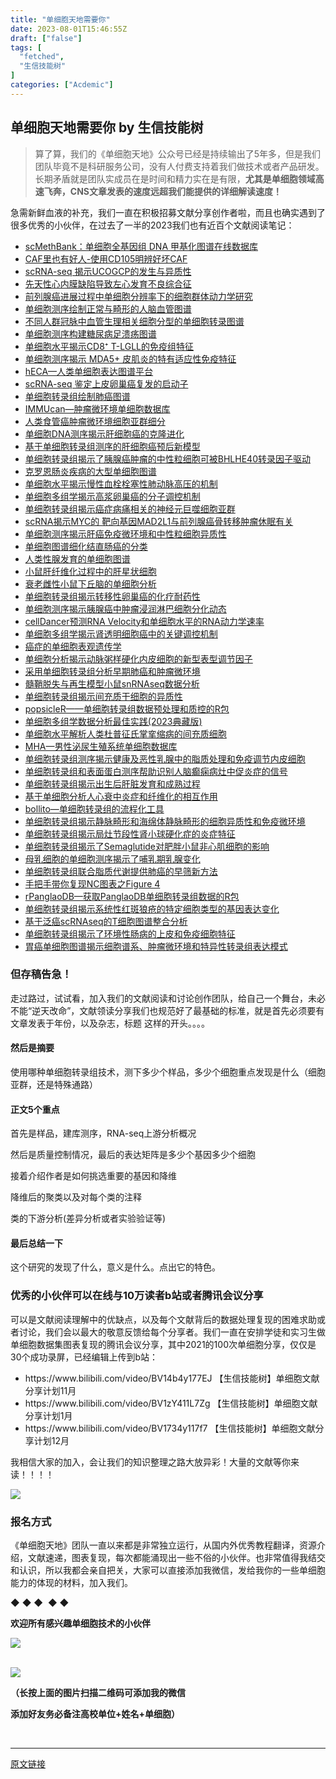 ```yaml
---
title: "单细胞天地需要你"
date: 2023-08-01T15:46:55Z
draft: ["false"]
tags: [
  "fetched",
  "生信技能树"
]
categories: ["Acdemic"]
---
```

单细胞天地需要你 by 生信技能树
------
<div><section data-tool="mdnice编辑器" data-website="https://www.mdnice.com"><blockquote data-tool="mdnice编辑器"><p>算了算，我们的《单细胞天地》公众号已经是持续输出了5年多，但是我们团队毕竟不是科研服务公司，没有人付费支持着我们做技术或者产品研发。长期矛盾就是团队实成员在是时间和精力实在是有限，<strong>尤其是单细胞领域高速飞奔，CNS文章发表的速度远超我们能提供的详细解读速度！</strong></p></blockquote><p data-tool="mdnice编辑器">急需新鲜血液的补充，我们一直在积极招募文献分享创作者啦，而且也确实遇到了很多优秀的小伙伴，在过去了一半的2023我们也有近百个文献阅读笔记：</p><ul data-tool="mdnice编辑器"><li><section><a href="http://mp.weixin.qq.com/s?__biz=MzI1Njk4ODE0MQ==&amp;mid=2247509778&amp;idx=1&amp;sn=79e825133cc626ac1f45d1a813af24fa&amp;chksm=ea1ca190dd6b28864e71e77d43f7e00ab416b895847ac9117a1b90e17ea8e36f32bc3488a8aa&amp;scene=21#wechat_redirect" data-linktype="2">scMethBank：单细胞全基因组 DNA 甲基化图谱在线数据库</a></section></li><li><section><a href="http://mp.weixin.qq.com/s?__biz=MzI1Njk4ODE0MQ==&amp;mid=2247509790&amp;idx=1&amp;sn=435fc77d9e9bdf87d31208680b11955e&amp;chksm=ea1ca19cdd6b288af147f876cc0dd289105b294af4842025851990338aa2809e63f8a4e97f2a&amp;scene=21#wechat_redirect" data-linktype="2">CAF里也有好人-使用CD105明辨好坏CAF</a></section></li><li><section><a href="http://mp.weixin.qq.com/s?__biz=MzI1Njk4ODE0MQ==&amp;mid=2247509845&amp;idx=1&amp;sn=a3ba4c1bce24f295709a843647f42a71&amp;chksm=ea1ca1d7dd6b28c1c6524e3868ef99a0af4961ae88b8bce8b8d55b486e522c8c287d550bb8fc&amp;scene=21#wechat_redirect" data-linktype="2">scRNA-seq 揭示UCOGCP的发生与异质性</a></section></li><li><section><a href="http://mp.weixin.qq.com/s?__biz=MzI1Njk4ODE0MQ==&amp;mid=2247509867&amp;idx=1&amp;sn=c51fa2cc188d3ff4b7c2f29b95b4fb7a&amp;chksm=ea1ca1e9dd6b28ff0854f1e85a3db07e34e1d9c2c30cc77b57e7a5636de66ef659c89d1961c3&amp;scene=21#wechat_redirect" data-linktype="2">先天性心内膜缺陷导致左心发育不良综合征</a></section></li><li><section><a href="http://mp.weixin.qq.com/s?__biz=MzI1Njk4ODE0MQ==&amp;mid=2247509896&amp;idx=1&amp;sn=4bf605c946a3b9b00d974ef22af3f2ef&amp;chksm=ea1ca10add6b281c999feb409432a055dd8f357808ab10fb6915ba8620bddfebcff31274eb4d&amp;scene=21#wechat_redirect" data-linktype="2">前列腺癌进展过程中单细胞分辨率下的细胞群体动力学研究</a></section></li><li><section><a href="http://mp.weixin.qq.com/s?__biz=MzI1Njk4ODE0MQ==&amp;mid=2247509915&amp;idx=1&amp;sn=69d2cf3d37771fbb3ee1acb84a5b745b&amp;chksm=ea1ca119dd6b280f1513c2b93633ec68992a790c0de872294ab69660ed90ddbc92066ddbcb51&amp;scene=21#wechat_redirect" data-linktype="2">单细胞测序绘制正常与畸形的人脑血管图谱</a></section></li><li><section><a href="http://mp.weixin.qq.com/s?__biz=MzI1Njk4ODE0MQ==&amp;mid=2247509976&amp;idx=1&amp;sn=0ae4187c568a97af6421c93abe3f6f00&amp;chksm=ea1ca15add6b284c7d368f348d15bc641b1eef7e93fb97baadf9ef5eafcadfef03ec1916b539&amp;scene=21#wechat_redirect" data-linktype="2">不同人群冠脉中血管生理相关细胞分型的单细胞转录图谱</a></section></li><li><section><a href="http://mp.weixin.qq.com/s?__biz=MzI1Njk4ODE0MQ==&amp;mid=2247509995&amp;idx=1&amp;sn=caec6cab665a3b22b9c406da752b9824&amp;chksm=ea1ca169dd6b287fdd0f734aedd5bc5c7fee0bb630c085d62e4e78e31816a04d1186422f456b&amp;scene=21#wechat_redirect" data-linktype="2">单细胞测序构建糖尿病足溃疡图谱</a></section></li><li><section><a href="http://mp.weixin.qq.com/s?__biz=MzI1Njk4ODE0MQ==&amp;mid=2247510038&amp;idx=1&amp;sn=e2219c371aaa606818198d1e2f2ffdb6&amp;chksm=ea1cae94dd6b27825a3d06f42371750bf201723b8bef69fc6422824b146afafbe7096f132fc3&amp;scene=21#wechat_redirect" data-linktype="2">单细胞水平揭示CD8⁺ T-LGLL的免疫组特征</a></section></li><li><section><a href="http://mp.weixin.qq.com/s?__biz=MzI1Njk4ODE0MQ==&amp;mid=2247510096&amp;idx=1&amp;sn=8bbcc0affa4d8d87dd89d766fff3f84d&amp;chksm=ea1caed2dd6b27c4d607083572b21c6d7bd7296e18ac5eba317322ff942e8c47d3c781fe7887&amp;scene=21#wechat_redirect" data-linktype="2">单细胞测序揭示 MDA5+ 皮肌炎的特有适应性免疫特征</a></section></li><li><section><a href="http://mp.weixin.qq.com/s?__biz=MzI1Njk4ODE0MQ==&amp;mid=2247510174&amp;idx=1&amp;sn=6eba341fb3a2033d77f5bff01708a33f&amp;chksm=ea1cae1cdd6b270ac77918a9b0cb5b3054deab9ba8d270d4cadcf9855edbed6fc735ead85f48&amp;scene=21#wechat_redirect" data-linktype="2">hECA—人类单细胞表达图谱平台</a></section></li><li><section><a href="http://mp.weixin.qq.com/s?__biz=MzI1Njk4ODE0MQ==&amp;mid=2247510200&amp;idx=1&amp;sn=2b7741343739852cbc50ee6778e2f085&amp;chksm=ea1cae3add6b272c4b186379e384524b1bcd9f8543299781d94d5c31754dd5582c6c09910d95&amp;scene=21#wechat_redirect" data-linktype="2">scRNA-seq 鉴定上皮卵巢癌复发的启动子</a></section></li><li><section><a href="http://mp.weixin.qq.com/s?__biz=MzI1Njk4ODE0MQ==&amp;mid=2247510336&amp;idx=1&amp;sn=14604d5122aacd8569c5329b35548989&amp;chksm=ea1cafc2dd6b26d4a380f13ebfa3e838e266753bd0007a2954689fd553c8cfbc60d05f111154&amp;scene=21#wechat_redirect" data-linktype="2">单细胞转录组绘制肺癌图谱</a></section></li><li><section><a href="http://mp.weixin.qq.com/s?__biz=MzI1Njk4ODE0MQ==&amp;mid=2247510395&amp;idx=1&amp;sn=17309e670f9c01570d7ff3755bdd2f1c&amp;chksm=ea1caff9dd6b26ef21938777cf3026528877a5e0ee16f071a158c09f53e669715e51ed382e22&amp;scene=21#wechat_redirect" data-linktype="2">IMMUcan—肿瘤微环境单细胞数据库</a></section></li><li><section><a href="http://mp.weixin.qq.com/s?__biz=MzI1Njk4ODE0MQ==&amp;mid=2247510445&amp;idx=1&amp;sn=47691660008ae2b71b1bbd4f9fec0b46&amp;chksm=ea1caf2fdd6b263906eb350214dcedea05749bc3e488fb0c037d3c155ef5df68c3393e7d7d4b&amp;scene=21#wechat_redirect" data-linktype="2">人类食管癌肿瘤微环境细胞亚群细分</a></section></li><li><section><a href="http://mp.weixin.qq.com/s?__biz=MzI1Njk4ODE0MQ==&amp;mid=2247510476&amp;idx=1&amp;sn=5d86be760487f007521dbd76a1aad78d&amp;chksm=ea1caf4edd6b2658a5b4eac268b4f4deb5b9e9aec78c1bf277c3b86f86f2ac4974dd0e18adbe&amp;scene=21#wechat_redirect" data-linktype="2">单细胞DNA测序揭示肝细胞癌的克隆进化</a></section></li><li><section><a href="http://mp.weixin.qq.com/s?__biz=MzI1Njk4ODE0MQ==&amp;mid=2247510514&amp;idx=1&amp;sn=f416dd25be6f97f243d71289cc786eed&amp;chksm=ea1caf70dd6b26668006d3ea8547250fb64efc3924c302e8b43dd9a16e6f69ae70428464c7e8&amp;scene=21#wechat_redirect" data-linktype="2">基于单细胞转录组测序的肝细胞癌预后新模型</a></section></li><li><section><a href="http://mp.weixin.qq.com/s?__biz=MzI1Njk4ODE0MQ==&amp;mid=2247510549&amp;idx=1&amp;sn=dbf8de380f4abe2f1324a01c8ebd5fa3&amp;chksm=ea1cac97dd6b258165790b068d2f0c29719869864165d654eecf8ce1d4f9812ff842c7b90071&amp;scene=21#wechat_redirect" data-linktype="2">单细胞转录组揭示了胰腺癌肿瘤的中性粒细胞可被BHLHE40转录因子驱动</a></section></li><li><section><a href="http://mp.weixin.qq.com/s?__biz=MzI1Njk4ODE0MQ==&amp;mid=2247510671&amp;idx=1&amp;sn=62b745779812d199e16b3c929b3b169a&amp;chksm=ea1cac0ddd6b251b9d98bab8511fde0d991a074d1c697b71532167caba3a2f8c0139ea8f2dd7&amp;scene=21#wechat_redirect" data-linktype="2">克罗恩肠炎疾病的大型单细胞图谱</a></section></li><li><section><a href="http://mp.weixin.qq.com/s?__biz=MzI1Njk4ODE0MQ==&amp;mid=2247510737&amp;idx=1&amp;sn=22a19e380cdfc8d27cc57144dee5e757&amp;chksm=ea1cac53dd6b2545a4bd39d5a9cd6b8028448b3dc97a49ee9cb95ff10785876b9f15fa922d99&amp;scene=21#wechat_redirect" data-linktype="2">单细胞水平揭示慢性血栓栓塞性肺动脉高压的机制</a></section></li><li><section><a href="http://mp.weixin.qq.com/s?__biz=MzI1Njk4ODE0MQ==&amp;mid=2247510808&amp;idx=1&amp;sn=09065e79363272efa285dd8e6005a82a&amp;chksm=ea1cad9add6b248c198ba5a6747e92443c35b80d6afa2d32e72b6255f3aabcbbb02095ce7df5&amp;scene=21#wechat_redirect" data-linktype="2">单细胞多组学揭示高浆卵巢癌的分子调控机制</a></section></li><li><section><a href="http://mp.weixin.qq.com/s?__biz=MzI1Njk4ODE0MQ==&amp;mid=2247510918&amp;idx=1&amp;sn=fb2217c61531dba79c736e046348f52c&amp;chksm=ea1cad04dd6b2412581c542f5136a118fa0826ec2b9d34d3e50690ee6907d9e5aedde9e60278&amp;scene=21#wechat_redirect" data-linktype="2">单细胞转录组揭示癌症病痛相关的神经元巨噬细胞亚群</a></section></li><li><section><a href="http://mp.weixin.qq.com/s?__biz=MzI1Njk4ODE0MQ==&amp;mid=2247510985&amp;idx=1&amp;sn=5c299c8adc6f11bf16bd796d63bcc8d9&amp;chksm=ea1cad4bdd6b245d50bf2bb5a4d863f9c2428f8ca92db13595e68f0ca3856d329d81a95a47b2&amp;scene=21#wechat_redirect" data-linktype="2">scRNA揭示MYC的 靶向基因MAD2L1与前列腺癌骨转移肿瘤休眠有关</a></section></li><li><section><a href="http://mp.weixin.qq.com/s?__biz=MzI1Njk4ODE0MQ==&amp;mid=2247511107&amp;idx=1&amp;sn=421c151338b1e14a98269782274b008b&amp;chksm=ea1caac1dd6b23d76d2339a70f16ae9fe112e200df51b75b959c77630567c3b84cc99ef0f108&amp;scene=21#wechat_redirect" data-linktype="2">单细胞测序揭示肝癌免疫微环境和中性粒细胞异质性</a></section></li><li><section><a href="http://mp.weixin.qq.com/s?__biz=MzI1Njk4ODE0MQ==&amp;mid=2247511245&amp;idx=1&amp;sn=7ad9b315ce24ca081e69cb2e280794bc&amp;chksm=ea1caa4fdd6b2359e84f82b00cd93628bd152b982f5c5c38d65bfc275a17433cac6c5db078fc&amp;scene=21#wechat_redirect" data-linktype="2">单细胞图谱细化结直肠癌的分类</a></section></li><li><section><a href="http://mp.weixin.qq.com/s?__biz=MzI1Njk4ODE0MQ==&amp;mid=2247511328&amp;idx=1&amp;sn=cdb417ab1b9c8720374e2e8713d35364&amp;chksm=ea1caba2dd6b22b418dcb90060e316ee33106c7b09a3062e06f05239cef31c7d7d7ea297b0fb&amp;scene=21#wechat_redirect" data-linktype="2">人类性腺发育的单细胞图谱</a></section></li><li><section><a href="http://mp.weixin.qq.com/s?__biz=MzI1Njk4ODE0MQ==&amp;mid=2247511348&amp;idx=1&amp;sn=d80664760da995c483ab391dfaaee76c&amp;chksm=ea1cabb6dd6b22a01a4559e4451713a2e835bacb2110158b82f4d9bb9a16f720f75bc2ebf92f&amp;scene=21#wechat_redirect" data-linktype="2">小鼠肝纤维化过程中的肝星状细胞</a></section></li><li><section><a href="http://mp.weixin.qq.com/s?__biz=MzI1Njk4ODE0MQ==&amp;mid=2247511409&amp;idx=1&amp;sn=4445ec0abb5e97b4c6a75ce64c72cb47&amp;chksm=ea1cabf3dd6b22e5490538e3afec85cf9378b0b6501ac510abe1accdfb8af79e146e96493aae&amp;scene=21#wechat_redirect" data-linktype="2">衰老雌性小鼠下丘脑的单细胞分析</a></section></li><li><section><a href="http://mp.weixin.qq.com/s?__biz=MzI1Njk4ODE0MQ==&amp;mid=2247511442&amp;idx=1&amp;sn=662a857bde7241ba3899522800f5ca39&amp;chksm=ea1cab10dd6b220691b632532cd207572ecfe6750fa5a4a3beec31e4605450c93dce8be01188&amp;scene=21#wechat_redirect" data-linktype="2">单细胞转录组揭示转移性卵巢癌的化疗耐药性</a></section></li><li><section><a href="http://mp.weixin.qq.com/s?__biz=MzI1Njk4ODE0MQ==&amp;mid=2247511565&amp;idx=1&amp;sn=96cb90caa06352e3a1227d822a0c0bf0&amp;chksm=ea1ca88fdd6b2199c0f8e6b79a6e05257c54a84abe3c743b5ef1ba16797e9e5b3f8aae2931b7&amp;scene=21#wechat_redirect" data-linktype="2">单细胞测序揭示胰腺癌中肿瘤浸润淋巴细胞分化动态</a></section></li><li><section><a href="http://mp.weixin.qq.com/s?__biz=MzI1Njk4ODE0MQ==&amp;mid=2247511977&amp;idx=1&amp;sn=60ef57e21cf038caa0ec9c93b8d21f2b&amp;chksm=ea1ca92bdd6b203db9f59ebdbc55ed1b08eb259dc45f2bfbf8c9ba30727614e734337e8a4c7d&amp;scene=21#wechat_redirect" data-linktype="2">cellDancer预测RNA Velocity和单细胞水平的RNA动力学速率</a></section></li><li><section><a href="http://mp.weixin.qq.com/s?__biz=MzI1Njk4ODE0MQ==&amp;mid=2247511996&amp;idx=1&amp;sn=9ca054317c13104a8535d70be6959fcd&amp;chksm=ea1ca93edd6b202833228fc5e5b41ce93150807b0fb6cc53cfd77a61fb552b77a75262ecca95&amp;scene=21#wechat_redirect" data-linktype="2">单细胞多组学揭示肾透明细胞癌中的关键调控机制</a></section></li><li><section><a href="http://mp.weixin.qq.com/s?__biz=MzI1Njk4ODE0MQ==&amp;mid=2247512024&amp;idx=1&amp;sn=eef4b01b3249dda4ea72aedc5952115d&amp;chksm=ea1ca95add6b204c67575031b9c6175646805185dcde1243d094ef38cc13b3adffde6c22a68d&amp;scene=21#wechat_redirect" data-linktype="2">癌症的单细胞表观遗传学</a></section></li><li><section><a href="http://mp.weixin.qq.com/s?__biz=MzI1Njk4ODE0MQ==&amp;mid=2247512052&amp;idx=1&amp;sn=ecfa89260588352b4c9a46a96dbc5e1c&amp;chksm=ea1ca976dd6b206035458be2eb783360a087c011da63e85c653effc9adde83b776b19c195cc7&amp;scene=21#wechat_redirect" data-linktype="2">单细胞分析揭示动脉粥样硬化内皮细胞的新型表型调节因子</a></section></li><li><section><a href="http://mp.weixin.qq.com/s?__biz=MzI1Njk4ODE0MQ==&amp;mid=2247512432&amp;idx=1&amp;sn=e0078bbcb58447b9ba6fe59cbcd1e720&amp;chksm=ea1cb7f2dd6b3ee4c0e639ef6531705a00b6e3026fde02e7eea53abed4ea1a4a475a9ee2fbde&amp;scene=21#wechat_redirect" data-linktype="2">采用单细胞转录组分析早期肺癌和肿瘤微环境</a></section></li><li><section><a href="http://mp.weixin.qq.com/s?__biz=MzI1Njk4ODE0MQ==&amp;mid=2247512474&amp;idx=1&amp;sn=2aec12cced09672ea30338eea41b2daa&amp;chksm=ea1cb718dd6b3e0e67a6ee765e53b9e6cc7259c7b3cc461963d68d3c2a4729e80eb38fc1e346&amp;scene=21#wechat_redirect" data-linktype="2">髓鞘脱失与再生模型小鼠snRNAseq数据分析</a></section></li><li><section><a href="http://mp.weixin.qq.com/s?__biz=MzI1Njk4ODE0MQ==&amp;mid=2247512521&amp;idx=1&amp;sn=90e8356db89010aaee85d410ff087198&amp;chksm=ea1cb74bdd6b3e5d2196491372d8d1c26fa92da2908c2b0f97f0ca98323e18174a402ec9465c&amp;scene=21#wechat_redirect" data-linktype="2">单细胞转录组揭示间充质干细胞的异质性</a></section></li><li><section><a href="http://mp.weixin.qq.com/s?__biz=MzI1Njk4ODE0MQ==&amp;mid=2247511278&amp;idx=1&amp;sn=c11e579d951e00120e80e64b43d78354&amp;chksm=ea1caa6cdd6b237a43e3401e4558b3709dc8958a172d2984840625519c797310e9284ff393a8&amp;scene=21#wechat_redirect" data-linktype="2">popsicleR——单细胞转录组数据预处理和质控的R包</a></section></li><li><section><a href="http://mp.weixin.qq.com/s?__biz=MzI1Njk4ODE0MQ==&amp;mid=2247511549&amp;idx=1&amp;sn=dbf8386bdb233a22edbfa98d4c6b2ae6&amp;chksm=ea1cab7fdd6b2269b028bf8cb499d690036b027f237f888facbd1ba481aaba5dec5bf1b3a003&amp;scene=21#wechat_redirect" data-linktype="2">单细胞多组学数据分析最佳实践(2023典藏版)</a></section></li><li><section><a href="http://mp.weixin.qq.com/s?__biz=MzI1Njk4ODE0MQ==&amp;mid=2247512336&amp;idx=1&amp;sn=4cf4ad465c310262766fb92326661889&amp;chksm=ea1cb792dd6b3e8469ad74a948fff4425128fb296e2bc5fbe5267504832539a834b9dd86d94e&amp;scene=21#wechat_redirect" data-linktype="2">单细胞水平解析人类杜普征氏掌挛缩病的间充质细胞</a></section></li><li><section><a href="http://mp.weixin.qq.com/s?__biz=MzI1Njk4ODE0MQ==&amp;mid=2247512368&amp;idx=1&amp;sn=18da3bb6fd37831b128b602d2ac704d4&amp;chksm=ea1cb7b2dd6b3ea4ef02f74d8d04486db742e889a0f897ef9a2fee4561c0549af196afeb475a&amp;scene=21#wechat_redirect" data-linktype="2">MHA—男性泌尿生殖系统单细胞数据库</a></section></li><li><section><a href="http://mp.weixin.qq.com/s?__biz=MzI1Njk4ODE0MQ==&amp;mid=2247512701&amp;idx=1&amp;sn=9c8f3f8cd9ede037a598c00b9745569e&amp;chksm=ea1cb4ffdd6b3de9ff57216c50ff3028f5332e58826250329f71c5ffaecaa47fa19573d31357&amp;scene=21#wechat_redirect" data-linktype="2">单细胞转录组测序揭示健康及恶性乳腺中的脂质处理和免疫调节内皮细胞</a></section></li><li><section><a href="http://mp.weixin.qq.com/s?__biz=MzI1Njk4ODE0MQ==&amp;mid=2247512851&amp;idx=1&amp;sn=1fe369bd088fc94eb78f35c4b9e47500&amp;chksm=ea1cb591dd6b3c87e3b90e8500c88d760a9481079b6485786b2a4c187633d673f671ebad2b43&amp;scene=21#wechat_redirect" data-linktype="2">单细胞转录组和表面蛋白测序帮助识别人脑癫痫病灶中促炎症的信号</a></section></li><li><section><a href="http://mp.weixin.qq.com/s?__biz=MzI1Njk4ODE0MQ==&amp;mid=2247512949&amp;idx=1&amp;sn=f1bb9c19b5e6a6c0190c9f3bca0fb870&amp;chksm=ea1cb5f7dd6b3ce15fae835ece377794c950fd17e800cb36153cadf4507eab2748199936af2d&amp;scene=21#wechat_redirect" data-linktype="2">单细胞转录组揭示出生后肝脏发育和成熟过程</a></section></li><li><section><a href="http://mp.weixin.qq.com/s?__biz=MzI1Njk4ODE0MQ==&amp;mid=2247512950&amp;idx=1&amp;sn=ec43fd6ec50afe23bcae9ffe2fd678dc&amp;chksm=ea1cb5f4dd6b3ce23eaca5ecd79af8866feecd2040ea48426f97f38e37d37f2c542f3451760c&amp;scene=21#wechat_redirect" data-linktype="2">基于单细胞分析人心衰中炎症和纤维化的相互作用</a></section></li><li><section><a href="http://mp.weixin.qq.com/s?__biz=MzI1Njk4ODE0MQ==&amp;mid=2247512995&amp;idx=1&amp;sn=edbebc945e1de8d0e8e09e9aa4d1ced2&amp;chksm=ea1cb521dd6b3c370ad791e86dbbad69c4199279b555bcf70028d552f48188162a9cb229e5b9&amp;scene=21#wechat_redirect" data-linktype="2">bollito—单细胞转录组的流程化工具</a></section></li><li><section><a href="http://mp.weixin.qq.com/s?__biz=MzI1Njk4ODE0MQ==&amp;mid=2247513027&amp;idx=1&amp;sn=c5148a24a3f78a8988fc5410704e454d&amp;chksm=ea1cb541dd6b3c57497f7216276f875dc0cb14d5c9488da5d8c6fffbb5feb84585e32c54573a&amp;scene=21#wechat_redirect" data-linktype="2">单细胞转录组揭示静脉畸形和海绵体静脉畸形的细胞异质性和免疫微环境</a></section></li><li><section><a href="http://mp.weixin.qq.com/s?__biz=MzI1Njk4ODE0MQ==&amp;mid=2247513127&amp;idx=1&amp;sn=1cde97aaf329c5146f3cd34ced1bd216&amp;chksm=ea1cb2a5dd6b3bb3124f5e5a828edb1808d002ea4849ed877cc4d715d4d5c616f633bc10b2d6&amp;scene=21#wechat_redirect" data-linktype="2">单细胞转录组揭示局灶节段性肾小球硬化症的炎症特征</a></section></li><li><section><a href="http://mp.weixin.qq.com/s?__biz=MzI1Njk4ODE0MQ==&amp;mid=2247513220&amp;idx=1&amp;sn=922e92c0d1f3ee2e9a704dcddbc30d63&amp;chksm=ea1cb206dd6b3b10c29302b8f2f5095fe00960d84d1a68eec28275b6d8832bcf865d2c37b09b&amp;scene=21#wechat_redirect" data-linktype="2">单细胞转录组揭示了Semaglutide对肥胖小鼠非心肌细胞的影响</a></section></li><li><section><a href="http://mp.weixin.qq.com/s?__biz=MzI1Njk4ODE0MQ==&amp;mid=2247513286&amp;idx=1&amp;sn=765b93edd7623c0354987c25cd88bcf7&amp;chksm=ea1cb244dd6b3b52eaa164e3c89338a176b11b681372bfde73487f7008653c5eceafa4afedef&amp;scene=21#wechat_redirect" data-linktype="2">母乳细胞的单细胞测序揭示了哺乳期乳腺变化</a></section></li><li><section><a href="http://mp.weixin.qq.com/s?__biz=MzI1Njk4ODE0MQ==&amp;mid=2247513351&amp;idx=1&amp;sn=9d0c9d69470a1aa148d2746ede7822b1&amp;chksm=ea1cb385dd6b3a93235bc954878a6ecbb787661f301efe16a8744ad0edd4e9e676efbb7cf931&amp;scene=21#wechat_redirect" data-linktype="2">单细胞转录组联合脂质代谢提供肺癌的早筛新方法</a></section></li><li><section><a href="http://mp.weixin.qq.com/s?__biz=MzI1Njk4ODE0MQ==&amp;mid=2247513381&amp;idx=1&amp;sn=b95f12df59b2eef3f85cbf829cf29cab&amp;chksm=ea1cb3a7dd6b3ab18ca6484d5db6f5222625012966d708a82ff89d135519e4284f60e1c6910c&amp;scene=21#wechat_redirect" data-linktype="2">手把手带你复现NC图表之Figure 4</a></section></li><li><section><a href="http://mp.weixin.qq.com/s?__biz=MzI1Njk4ODE0MQ==&amp;mid=2247513473&amp;idx=1&amp;sn=25bbcd4e777738c26bbed237d328cafd&amp;chksm=ea1cb303dd6b3a153ea34678ed4a6e4215660e9fe396c88451149cbb2ed2f55b4570139374fa&amp;scene=21#wechat_redirect" data-linktype="2">rPanglaoDB—获取PanglaoDB单细胞转录组数据的R包</a></section></li><li><section><a href="http://mp.weixin.qq.com/s?__biz=MzI1Njk4ODE0MQ==&amp;mid=2247513621&amp;idx=1&amp;sn=585543c34ec423f18438e3668427cfb9&amp;chksm=ea1cb097dd6b3981371934af07e3604397be7122e8256cf61690c8b008a4109fa9b79f35953f&amp;scene=21#wechat_redirect" data-linktype="2">单细胞转录组揭示系统性红斑狼疮的特定细胞类型的基因表达变化</a></section></li><li><section><a href="http://mp.weixin.qq.com/s?__biz=MzI1Njk4ODE0MQ==&amp;mid=2247513714&amp;idx=1&amp;sn=30668f33aefffd16ca8649d876f78e85&amp;chksm=ea1cb0f0dd6b39e679b3d27bea89dd225d9749a8f86bda449017ce7c58812927590af960e94b&amp;scene=21#wechat_redirect" data-linktype="2">基于泛癌scRNAseq的T细胞图谱整合分析</a></section></li><li><section><a href="http://mp.weixin.qq.com/s?__biz=MzI1Njk4ODE0MQ==&amp;mid=2247513753&amp;idx=1&amp;sn=985bc94719a512edc49efd76f8b85910&amp;chksm=ea1cb01bdd6b390d3f8760766af0cb03edf22598dfa33da6a3233e4819e9d6016cb345cd79b6&amp;scene=21#wechat_redirect" data-linktype="2">单细胞转录组揭示了环境性肠病的上皮和免疫细胞特征</a></section></li><li><section><a href="http://mp.weixin.qq.com/s?__biz=MzI1Njk4ODE0MQ==&amp;mid=2247513869&amp;idx=1&amp;sn=3032356be2ac0814dd34f569e7d403ba&amp;chksm=ea1cb18fdd6b389945e0690f65ba2da9c312f9d34c149726ca70e35845a2668055b7890aad20&amp;scene=21#wechat_redirect" data-linktype="2">胃癌单细胞图谱揭示细胞谱系、肿瘤微环境和特异性转录组表达模式</a></section></li></ul><h3 data-tool="mdnice编辑器"><span></span>但存稿告急！<span></span></h3><p data-tool="mdnice编辑器">走过路过，试试看，加入我们的文献阅读和讨论创作团队，给自己一个舞台，未必不能“逆天改命”，文献领读分享我们也规范好了最基础的标准，就是首先必须要有文章发表于年份，以及杂志，标题 这样的开头。。。。</p><h4 data-tool="mdnice编辑器"><span></span>然后是摘要<span></span></h4><p data-tool="mdnice编辑器">使用哪种单细胞转录组技术，测下多少个样品，多少个细胞重点发现是什么（细胞亚群，还是特殊通路）</p><h4 data-tool="mdnice编辑器"><span></span>正文5个重点<span></span></h4><p data-tool="mdnice编辑器">首先是样品，建库测序，RNA-seq上游分析概况</p><p data-tool="mdnice编辑器">然后是质量控制情况，最后的表达矩阵是多少个基因多少个细胞</p><p data-tool="mdnice编辑器">接着介绍作者是如何挑选重要的基因和降维</p><p data-tool="mdnice编辑器">降维后的聚类以及对每个类的注释</p><p data-tool="mdnice编辑器">类的下游分析(差异分析或者实验验证等)</p><h4 data-tool="mdnice编辑器"><span></span>最后总结一下<span></span></h4><p data-tool="mdnice编辑器">这个研究的发现了什么，意义是什么。点出它的特色。</p><h3 data-tool="mdnice编辑器"><span></span>优秀的小伙伴可以在线与10万读者b站或者腾讯会议分享<span></span></h3><p data-tool="mdnice编辑器">可以是文献阅读理解中的优缺点，以及每个文献背后的数据处理复现的困难求助或者讨论，我们会以最大的敬意反馈给每个分享者。我们一直在安排学徒和实习生做单细胞数据集图表复现的腾讯会议分享，其中2021的100次单细胞分享，仅仅是30个成功录屏，已经编辑上传到b站：</p><ul data-tool="mdnice编辑器"><li><section>https://www.bilibili.com/video/BV14b4y177EJ 【生信技能树】单细胞文献分享计划11月</section></li><li><section>https://www.bilibili.com/video/BV1zY411L7Zg 【生信技能树】单细胞文献分享计划1月</section></li><li><section>https://www.bilibili.com/video/BV1734y117f7 【生信技能树】单细胞文献分享计划12月</section></li></ul><p data-tool="mdnice编辑器">我相信大家的加入，会让我们的知识整理之路大放异彩！大量的文献等你来读！！！！</p><p><img data-galleryid="" data-ratio="0.5675925925925925" data-s="300,640" data-src="https://mmbiz.qpic.cn/mmbiz_png/cZNhZQ6j4wzSMtCibDuuKp6I0bXEcQ45uuAzVyUcG69iamAibIOtsCVTiaBibq8s0j0RO7FxonEvxDllfZEiaDJibB9jg/640?wx_fmt=png" data-type="png" data-w="1080" src="https://mmbiz.qpic.cn/mmbiz_png/cZNhZQ6j4wzSMtCibDuuKp6I0bXEcQ45uuAzVyUcG69iamAibIOtsCVTiaBibq8s0j0RO7FxonEvxDllfZEiaDJibB9jg/640?wx_fmt=png"></p><section data-tool="mdnice编辑器" data-website="https://www.mdnice.com"><h3 data-tool="mdnice编辑器"><span></span>报名方式<span></span></h3><p data-tool="mdnice编辑器">《单细胞天地》团队一直以来都是非常独立运行，从国内外优秀教程翻译，资源介绍，文献速递，图表复现，每次都能涌现出一些不俗的小伙伴。也非常值得我结交和认识，所以我都会亲自把关，大家可以直接添加我微信，发给我你的一些单细胞能力的体现的材料，加入我们。</p></section><section data-style-type="5" data-tools="新媒体排版" data-id="1322513"><section data-style-type="5" data-tools="新媒体排版" data-id="1322503"><p><span data-txtless="spin" data-txtlessp="120">◆ </span><span></span><span>◆ </span><span></span><span data-txtless="spin" data-txtlessp="-120">◆  <span data-txtless="spin" data-txtlessp="120">◆ </span><span>◆</span></span></p></section><p><strong><span>欢迎所有感兴趣单细胞技术的</span></strong><strong><span>小伙伴</span></strong></p></section><section data-style-type="5" data-tools="新媒体排版" data-id="1207583"><section><section><section><img data-ratio="0.015625" data-src="https://mmbiz.qpic.cn/mmbiz_jpg/cZNhZQ6j4wxHjYl4eIGfcicTibYjia6zsGRRdhbicpU4JybsCCJUv7flbo2brIeYaicUFca1a3J0Ka0YfO7er980C6w/640?wx_fmt=jpeg&amp;wxfrom=5&amp;wx_lazy=1&amp;wx_co=1" data-type="jpeg" data-w="256" src="https://mmbiz.qpic.cn/mmbiz_jpg/cZNhZQ6j4wxHjYl4eIGfcicTibYjia6zsGRRdhbicpU4JybsCCJUv7flbo2brIeYaicUFca1a3J0Ka0YfO7er980C6w/640?wx_fmt=jpeg&amp;wxfrom=5&amp;wx_lazy=1&amp;wx_co=1"></section><section data-style-type="5" data-tools="新媒体排版" data-id="1206990"><section><section powered-by="KolEditor.us"><section><section><br></section></section></section></section></section></section></section></section><section><section><p><img data-galleryid="" data-ratio="0.9696969696969697" data-s="300,640" data-src="https://mmbiz.qpic.cn/mmbiz_png/cZNhZQ6j4wxFTJjVgVITxEP8nwDPmehmsgAliczBVxsrHrxibTNyRziaNwtoT07ibQNSNu2LGArYHBjb0icma7PEEOQ/640?wx_fmt=png&amp;wxfrom=5&amp;wx_lazy=1&amp;wx_co=1" data-type="png" data-w="330" src="https://mmbiz.qpic.cn/mmbiz_png/cZNhZQ6j4wxFTJjVgVITxEP8nwDPmehmsgAliczBVxsrHrxibTNyRziaNwtoT07ibQNSNu2LGArYHBjb0icma7PEEOQ/640?wx_fmt=png&amp;wxfrom=5&amp;wx_lazy=1&amp;wx_co=1"></p></section><p><span><strong>（长按上面的图片扫描二维码可添加我的微信</strong></span></p><p><span><strong>添加好友务必备注</strong></span><span><strong>高校单位+姓名+单细胞</strong></span><span><strong>）</strong></span></p><p><span><strong></strong></span></p></section></section><p><br></p><p><mp-style-type data-value="3"></mp-style-type></p></div>  
<hr>
<a href="https://mp.weixin.qq.com/s/YdrjyjTjp7Hm8tzbgul26A",target="_blank" rel="noopener noreferrer">原文链接</a>

